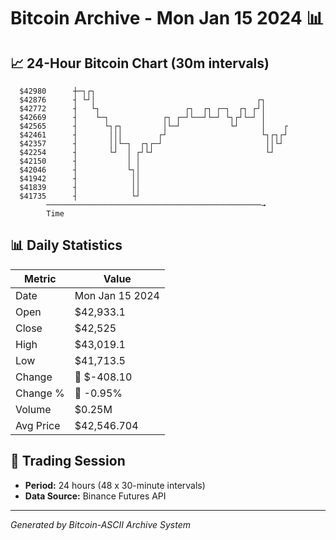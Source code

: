 # Bitcoin Archive - Mon Jan 15 2024 📊

## 📈 24-Hour Bitcoin Chart (30m intervals)

```
  $42980      ┼─┐┌┐                                            
  $42876      ┤ └┘│                                    ┌┐      
  $42772      ┤   └┐                   ┌┐  ┌┐ ┌─┐  ┌┐ ┌┘│      
  $42669      ┤    └─┐            ┌┐ ┌─┘└──┘└─┘ └┐┌┘└─┘ │      
  $42565      ┤      └┐┌┐         │└─┘           └┘     │    ┌ 
  $42461      ┤       │││        ┌┘                     └┐┌┐┌┘ 
  $42357      ┤       ││└─┐  ┌┐┌─┘                       ││└┘  
  $42254      ┤       └┘  │ ┌┘└┘                         └┘    
  $42150      ┤           │ │                                  
  $42046      ┤           └┐│                                  
  $41942      ┤            ││                                  
  $41839      ┤            ││                                  
  $41735      ┤            └┘                                  
        ────────────────────────────────────────────────→
        Time
```

## 📊 Daily Statistics

| Metric | Value |
|--------|-------|
| Date | Mon Jan 15 2024 |
| Open | $42,933.1 |
| Close | $42,525 |
| High | $43,019.1 |
| Low | $41,713.5 |
| Change | 🔴 $-408.10 |
| Change % | 🔴 -0.95% |
| Volume | $0.25M |
| Avg Price | $42,546.704 |

## 📅 Trading Session

- **Period:** 24 hours (48 x 30-minute intervals)
- **Data Source:** Binance Futures API

---
*Generated by Bitcoin-ASCII Archive System*
